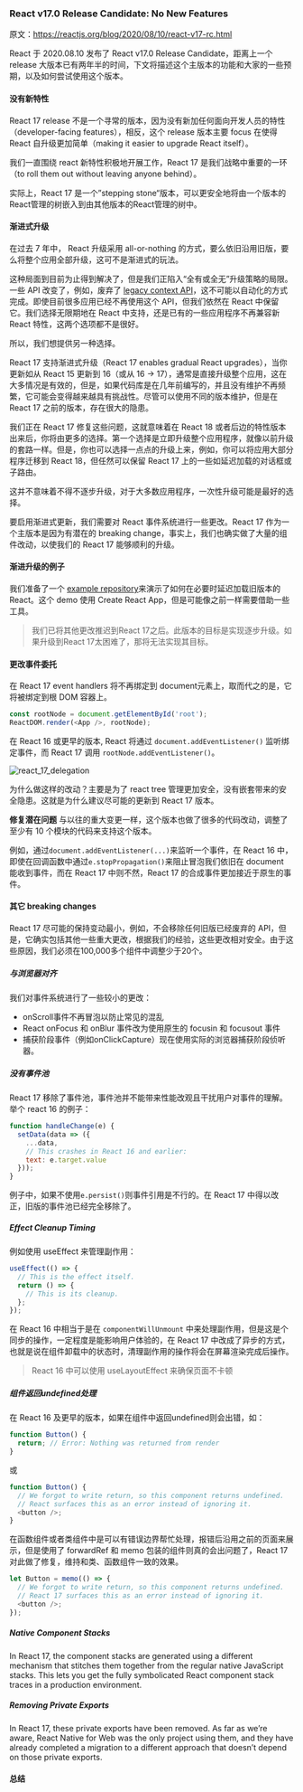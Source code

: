 ### React v17.0 Release Candidate: No New Features

原文：https://reactjs.org/blog/2020/08/10/react-v17-rc.html

React 于 2020.08.10 发布了 React v17.0 Release Candidate，距离上一个 release 大版本已有两年半的时间，下文将描述这个主版本的功能和大家的一些预期，以及如何尝试使用这个版本。

#### 没有新特性
React 17 release 不是一个寻常的版本，因为没有新加任何面向开发人员的特性（developer-facing features），相反，这个 release 版本主要 focus 在使得 React 自升级更加简单（making it easier to upgrade React itself）。

我们一直围绕 react 新特性积极地开展工作，React 17 是我们战略中重要的一环（to roll them out without leaving anyone behind）。

实际上，React 17 是一个”stepping stone“版本，可以更安全地将由一个版本的React管理的树嵌入到由其他版本的React管理的树中。

#### 渐进式升级
在过去 7 年中， React 升级采用 all-or-nothing 的方式，要么依旧沿用旧版，要么将整个应用全部升级，这可不是渐进式的玩法。

这种局面到目前为止得到解决了，但是我们正陷入“全有或全无”升级策略的局限。一些 API 改变了，例如，废弃了 [legacy context API](https://reactjs.org/docs/legacy-context.html)，这不可能以自动化的方式完成。即使目前很多应用已经不再使用这个 API，但我们依然在 React 中保留它。我们选择无限期地在 React 中支持，还是已有的一些应用程序不再兼容新 React 特性，这两个选项都不是很好。

所以，我们想提供另一种选择。

React 17 支持渐进式升级（React 17 enables gradual React upgrades），当你更新如从 React 15 更新到 16（或从 16 -> 17），通常是直接升级整个应用，这在大多情况是有效的，但是，如果代码库是在几年前编写的，并且没有维护不再频繁，它可能会变得越来越具有挑战性。尽管可以使用不同的版本维护，但是在 React 17 之前的版本，存在很大的隐患。

我们正在 React 17 修复这些问题，这就意味着在 React 18 或者后边的特性版本出来后，你将由更多的选择。第一个选择是立即升级整个应用程序，就像以前升级的套路一样。但是，你也可以选择一点点的升级上来，例如，你可以将应用大部分程序迁移到 React 18，但任然可以保留 React 17 上的一些如延迟加载的对话框或子路由。

这并不意味着不得不逐步升级，对于大多数应用程序，一次性升级可能是最好的选择。

要启用渐进式更新，我们需要对 React 事件系统进行一些更改。React 17 作为一个主版本是因为有潜在的 breaking change，事实上，我们也确实做了大量的组件改动，以使我们的 React 17 能够顺利的升级。

#### 渐进升级的例子
我们准备了一个 [example repository](https://github.com/reactjs/react-gradual-upgrade-demo/)来演示了如何在必要时延迟加载旧版本的React。这个 demo 使用  Create React App，但是可能像之前一样需要借助一些工具。

> 我们已将其他更改推迟到React 17之后。此版本的目标是实现逐步升级。如果升级到React 17太困难了，那将无法实现其目标。

#### 更改事件委托
在 React 17 event handlers 将不再绑定到 document元素上，取而代之的是，它将被绑定到根 DOM 容器上。
```js
const rootNode = document.getElementById('root');
ReactDOM.render(<App />, rootNode);
```

在 React 16 或更早的版本, React 将通过 `document.addEventListener()` 监听绑定事件，而 React 17 调用 `rootNode.addEventListener()`。

![react_17_delegation](https://reactjs.org/static/bb4b10114882a50090b8ff61b3c4d0fd/31868/react_17_delegation.png)

为什么做这样的改动？主要是为了 react tree 管理更加安全，没有嵌套带来的安全隐患。这就是为什么建议尽可能的更新到 React 17 版本。

**修复潜在问题**
与以往的重大变更一样，这个版本也做了很多的代码改动，调整了至少有 10 个模块的代码来支持这个版本。

例如，通过`document.addEventListener(...)`来监听一个事件，在 React 16 中，即使在回调函数中通过`e.stopPropagation()`来阻止冒泡我们依旧在 document 能收到事件，而在 React 17 中则不然，React 17 的合成事件更加接近于原生的事件。

#### 其它 breaking changes
React 17 尽可能的保持变动最小，例如，不会移除任何旧版已经废弃的 API，但是，它确实包括其他一些重大更改，根据我们的经验，这些更改相对安全。由于这些原因，我们必须在100,000多个组件中调整少于20个。

##### 与浏览器对齐
我们对事件系统进行了一些较小的更改：
- onScroll事件不再冒泡以防止常见的混乱
- React onFocus 和 onBlur 事件改为使用原生的 focusin 和 focusout 事件
- 捕获阶段事件（例如onClickCapture）现在使用实际的浏览器捕获阶段侦听器。

##### 没有事件池
React 17 移除了事件池，事件池并不能带来性能改观且干扰用户对事件的理解。举个 react 16 的例子：
```js
function handleChange(e) {
  setData(data => ({
    ...data,
    // This crashes in React 16 and earlier:
    text: e.target.value
  }));
}
```
例子中，如果不使用`e.persist()`则事件引用是不行的。在 React 17 中得以改正，旧版的事件池已经完全移除了。

##### Effect Cleanup Timing
例如使用 useEffect 来管理副作用：
```js
useEffect(() => {
  // This is the effect itself.
  return () => {
    // This is its cleanup.
  };
});
```

在 React 16 中相当于是在 `componentWillUnmount` 中来处理副作用，但是这是个同步的操作，一定程度是能影响用户体验的，在 React 17 中改成了异步的方式，也就是说在组件卸载中的状态时，清理副作用的操作将会在屏幕渲染完成后操作。

> React 16 中可以使用 useLayoutEffect 来确保页面不卡顿

##### 组件返回undefined处理
在 React 16 及更早的版本，如果在组件中返回undefined则会出错，如：
```js
function Button() {
  return; // Error: Nothing was returned from render
}
```
或
```js
function Button() {
  // We forgot to write return, so this component returns undefined.
  // React surfaces this as an error instead of ignoring it.
  <button />;
}
```

在函数组件或者类组件中是可以有错误边界帮忙处理，报错后沿用之前的页面来展示，但是使用了 forwardRef 和 memo 包装的组件则真的会出问题了，React 17 对此做了修复，维持和类、函数组件一致的效果。

```js
let Button = memo(() => {
  // We forgot to write return, so this component returns undefined.
  // React 17 surfaces this as an error instead of ignoring it.
  <button />;
});
```

##### Native Component Stacks
In React 17, the component stacks are generated using a different mechanism that stitches them together from the regular native JavaScript stacks. This lets you get the fully symbolicated React component stack traces in a production environment.

##### Removing Private Exports

In React 17, these private exports have been removed. As far as we’re aware, React Native for Web was the only project using them, and they have already completed a migration to a different approach that doesn’t depend on those private exports.

#### 总结
